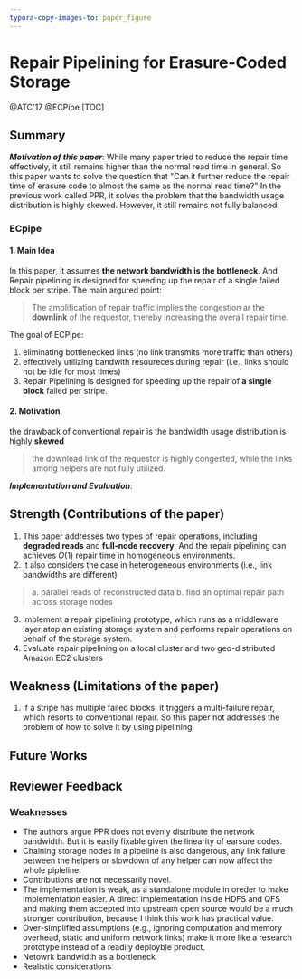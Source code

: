```yaml
---
typora-copy-images-to: paper_figure
---
```

# Repair Pipelining for Erasure-Coded Storage
@ATC'17 @ECPipe
[TOC]

## Summary
***Motivation of this paper***: While many paper tried to reduce the repair time effectively, it still remains higher than the normal read time in general. So this paper wants to solve the question that "Can it further reduce the repair time of erasure code to almost the same as the normal read time?"
In the previous work called PPR, it solves the problem that the bandwidth usage distribution is highly skewed. However, it still remains not fully balanced.

### ECpipe
#### 1. Main Idea
In this paper, it assumes **the network bandwidth is the bottleneck**. And Repair pipelining is designed for speeding up the repair of a single failed block per stripe. 
The main argured point:
> The amplification of repair traffic implies the congestion ar the **downlink** of the requestor, thereby increasing the overall repair time. 

The goal of ECPipe:
1. eliminating bottlenecked links (no link transmits more traffic than others)
2. effectively utilizing bandwith resoureces during repair (i.e., links should not be idle for most times)
3. Repair Pipelining is designed for speeding up the repair of **a single block** failed per stripe.

#### 2. Motivation
the drawback of conventional repair is the bandwidth usage distribution is highly **skewed**
> the download link of the requestor is highly congested, while the links among helpers are not fully utilized.



***Implementation and Evaluation***:

## Strength (Contributions of the paper)
1. This paper addresses two types of repair operations, including **degraded reads** and **full-node recovery**. And the repair pipelining can achieves $O(1)$ repair time in homogeneous environments.
2. It also considers the case in heterogeneous environments (i.e., link bandwidths are different)
>a. parallel reads of reconstructed data 
>b. find an optimal repair path across storage nodes

3. Implement a repair pipelining prototype, which runs as a middleware layer atop an existing storage system and performs repair operations on behalf of the storage system.
4. Evaluate repair pipelining on a local cluster and two geo-distributed Amazon EC2 clusters
## Weakness (Limitations of the paper)
1. If a stripe has multiple failed blocks, it triggers a multi-failure repair, which resorts to conventional repair. So this paper not addresses the problem of how to solve it by using pipelining.
## Future Works


## Reviewer Feedback
### Weaknesses
- The authors argue PPR does not evenly distribute the network bandwidth. But it is easily fixable given the linearity of earsure codes.
- Chaining storage nodes in a pipeline is also dangerous, any link failure between the helpers or slowdown of any helper can now affect the whole pipleline.
- Contributions are not necessarily novel.
- The implementation is weak, as a standalone module in oreder to make implementation easier. A direct implementation inside HDFS and QFS and making them accepted into upstream open source would be a much stronger contribution, because I think this work has practical value. 
- Over-simplified assumptions (e.g., ignoring computation and memory overhead, static and uniform network links) make it more like a research prototype instead of a readily deployble product.
- Netowrk bandwidth as a bottleneck
- Realistic considerations 
